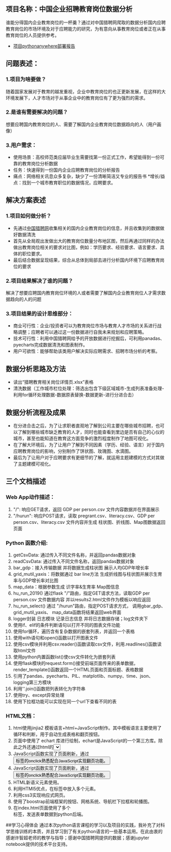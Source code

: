 ## 项目名称：中国企业招聘教育岗位数据分析
谁能分得国内企业教育岗位的一杯羹？通过对中国猎聘网爬取的数据分析国内应聘教育岗位的市场环境及对于应聘能力的研究，为有意向从事教育岗位或者正在从事教育岗位的人员提供参考。
* [项目pythonanywhere部署报告](http://littlelucaszy.pythonanywhere.com/)

## 问题表述：
### 1.项目为啥要做？
随着国家发展对于教育的越发重视，企业中教育岗位的也正更新发展，在这样的大环境发展下，人才市场对于从事企业中的教育岗位有了更为强烈的需求。
### 2.是谁有需要解决的问题？
想要应聘国内教育岗位的人、需要了解国内企业教育岗位数据趋向的人（用户画像）
### 3.用户需求：
* 使用场景：高校师范类应届毕业生需要找第一份正式工作，希望能得到一份可靠的教育岗位分析数据
* 任务：快速得到一份国内企业应聘教育岗位的分析报告
* 痛点：网络相关讯息众多复杂，缺少了一份清晰简洁又专业的报告书
*增长/益点：找到一个城市教育职位的数据情况，应聘要求。

## 解决方案表述
### 1.项目如何做分析？
* 先通过[中国猎聘网](https://www.liepin.com/city-gz/zhaopin/?init=1)收集相关的国内企业教育岗位的信息，并且收集到的数据做好数据清洗
* 首先从全局观出发做出大的教育岗位数量分布地区图，然后再通过同样的办法做出教育岗位相关的要求对比图，例如：学历要求、经验要求、语言要求、具体的职位要求。
* 最后结合数据呈现结果，综合从总体到局部去进行分析国内环境下应聘教育岗位的要求
### 2.项目结果解决了谁的问题？
解决了想要应聘国内教育岗位环境的人或者需要了解国内企业教育岗位人才需求数据趋向的人的问题
### 3.项目结果的设计思维部分：
* 商业可行性：企业/投资者可以为教育岗位市场与教育人才市场的关系进行战略调整；应聘者可以通过这一份数据进行自我未来规划和应聘策略。
* 技术可行性：利用中国猎聘网给予的开放数据进行挖掘后，可利用panadas、pyecharts完成数据清洗和图表制作。
* 用户可欲性：能够帮助该类用户解决实际应聘需求、招聘市场分析的考察。 

## 数据分析思路及方法
* 读出“猎聘教育相关岗位详情页.xlsx”表格
* 清洗数据（工作城市栏位处理：筛选出包含下级区域城市-生成列表准备处理-利用for循环处理数据-数据原表替换-数据更新-进行分进合击）

## 数据分析流程及成果
* 在分进合击之后，为了让求职者直观地了解到公司主要在哪些城市招聘，也可以了解到哪些城市缺乏教育的人才，同时也能查看到里边是否有自己的心仪的城市，甚至也能知道在教育这方面竞争的激烈程度制作了地图可视化。
* 在了解大环境后，为了让用户了解到不同因素（学历、经验、语言）对于国内应聘教育岗位的影响，分别制作了饼状图、玫瑰图、水滴图。
* 最后为了让用户对于应聘要求有更细节的了解，就运用主题建模的方式对其做了主题建模可视化。

## 三个文档描述
### Web App动作描述：
1. "/": 响应GET请求，返回 GDP per person.csv 文件内容数据并在界面展示
2. "/hurun": 响应POST请求，读取 pregrant.csv、literacy.csv、GDP per person.csv、literacy.csv 文件内容并生成 柱状图、折线图、Map图数据返回页面
### Python 函数介绍:
1. getCsvData: 通过传入不同文件名称，并返回pandas数据对象
2. readCsvData: 通过传入不同文件名称，返回pandas数据对象
3. bar_gdp：接入传输数据 并将数据生成柱状图 展示人均GDP年增长率
4. grid_mutil_yaxis：将数据通过 bar line方法 生成折线图与柱状图并展示生育率与GDP增长率对比图
5. map_data：根据参数生成 识字率&生育率 Map图信息
6. hu_run_2019() 通过flask "/"路由，指定GET请求方法，读取GDP per person.csv 文件数据内容 并以results2.html文件作为模板以响应返回 
7. hu_run_select() 通过 "/hurun"路由，指定POST请求方式， 调用gbar_gdp、 grid_mutil_yaxis、 map_data函数将结果返回web界面
8. logger封装 日志模块 记录日志信息 并将日志数据存储；log文件夹下
9. 使用if、elif的条件判断语句以打开不同的图表文件功能
10. 使用for循环，遍历含有复杂数据的嵌套列表，并返回一个表格
11. 使用with语句和open()函数以打开图表文件
12. 使用csv模块并利用csv.reader()函数读取csv文件，利用.readlines()函数读取html文件
13. 使用python内置函数list()使csv文件转化为嵌套列表
14. 使用flask模块的request.form()接受前端页面传来的表单数据，render_template()函数返回一个HTML页面和页面标题、表格数据
15. 引用了pandas、pyecharts、PIL、matplotlib、numpy、time、json、logging第三方模块
16. 利用''.join()函数把列表转化为字符串
17. 使用try、except异常处理
18. 使用下拉框功能可以实现在同一个url下查看不同的表
### HTML文档：
1. html使用jinjia2 模板语言+html+JavaScript制作。其中模板语言主要使用了循环和判断，用于自动生成表格和翻页按钮。
2. 页面中使用了 echart 库进行绘制，echart是JavaScript的一个第三方库。除此之外还通过html的<select>标签的onchange属性配合。
3. JavaScript函数实现了页面刷新，通过<button>标签的onclick熟悉配合JavaScript实现翻页功能。
3. JavaScript函数实现了页面刷新，通过<button>标签的onclick熟悉配合JavaScript实现翻页功能。
4. HTML新语义元素使用。
5. 利用HTMl5优点，在<a>标签中放入多个元素。
6. 利用css3实现响应式网页。
7. 使用了boostrap前端框架的按钮、网格系统、导航栏下拉框和轮播图。
8. 在index.html页面使用了多个<form>标签，发送表单数据到python后端。	

##学习心得体会
通过本次python语言课程的学习以及项目的实践，我补充了对科学思维训练的本质，并且学习到了有关python语言的一些基本运用。在此由衷的感谢许智超老师的教学与指导；感谢中国猎聘网提供的数据；感谢jupyter notebook提供的技术平台支持。
